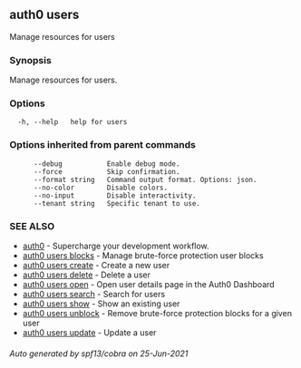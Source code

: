 ## auth0 users

Manage resources for users

### Synopsis

Manage resources for users.

### Options

```
  -h, --help   help for users
```

### Options inherited from parent commands

```
      --debug           Enable debug mode.
      --force           Skip confirmation.
      --format string   Command output format. Options: json.
      --no-color        Disable colors.
      --no-input        Disable interactivity.
      --tenant string   Specific tenant to use.
```

### SEE ALSO

* [auth0](auth0.md)	 - Supercharge your development workflow.
* [auth0 users blocks](auth0_users_blocks.md)	 - Manage brute-force protection user blocks
* [auth0 users create](auth0_users_create.md)	 - Create a new user
* [auth0 users delete](auth0_users_delete.md)	 - Delete a user
* [auth0 users open](auth0_users_open.md)	 - Open user details page in the Auth0 Dashboard
* [auth0 users search](auth0_users_search.md)	 - Search for users
* [auth0 users show](auth0_users_show.md)	 - Show an existing user
* [auth0 users unblock](auth0_users_unblock.md)	 - Remove brute-force protection blocks for a given user
* [auth0 users update](auth0_users_update.md)	 - Update a user

###### Auto generated by spf13/cobra on 25-Jun-2021
